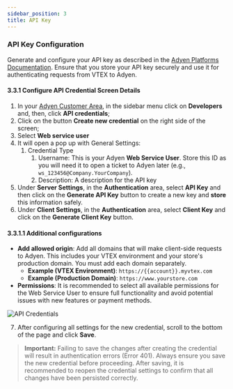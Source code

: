 ```yaml
---
sidebar_position: 3
title: API Key
---
```



### API Key Configuration

Generate and configure your API key as described in the [Adyen Platforms Documentation](https://docs.adyen.com/development-resources/api-credentials/). Ensure that you store your API key securely and use it for authenticating requests from VTEX to Adyen.

#### 3.3.1 Configure API Credential Screen Details

1. In your [Adyen Customer Area](https://ca-test.adyen.com/ca/ca/overview/default.shtml), in the sidebar menu click on **Developers** and, then, click **API credentials**;
2. Click on the button **Create new credential** on the right side of the screen;
3. Select **Web service user**
4. It will open a pop up with General Settings:
   1. Credential Type
      1. Username: This is your Adyen **Web Service User**. Store this ID as you will need it to open a ticket to Adyen later (e.g., `ws_123456@Company.YourCompany`).
      2. Description: A description for the API key
5. Under **Server Settings**, in the **Authentication** area, select **API Key** and then click on the **Generate API Key** button to create a new key and **store** this information safely.
6. Under **Client Settings**, in the **Authentication** area, select **Client Key** and click on the **Generate Client Key** button.

#### 3.3.1.1 Additional configurations

- **Add allowed origin**: Add all domains that will make client-side requests to Adyen. This includes your VTEX environment and your store's production domain. You must add each domain separately.
  - **Example (VTEX Environment)**: `https://{{account}}.myvtex.com`
  - **Example (Production Domain)**: `https://www.yourstore.com`
- **Permissions**: It is recommended to select all available permissions for the Web Service User to ensure full functionality and avoid potential issues with new features or payment methods.

![API Credentials](https://i.imgur.com/2C6J0FS.png)

7. After configuring all settings for the new credential, scroll to the bottom of the page and click **Save**.

> **Important:** Failing to save the changes after creating the credential will result in authentication errors (Error 401). Always ensure you save the new credential before proceeding. After saving, it is recommended to reopen the credential settings to confirm that all changes have been persisted correctly.
